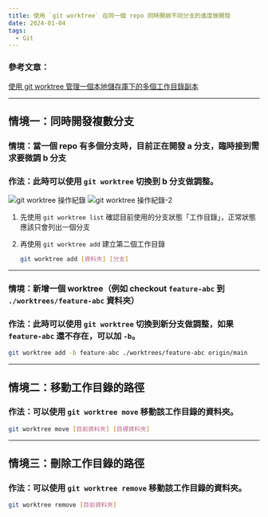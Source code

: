 ```yaml
---
title: 使用 `git worktree` 在同一個 repo 同時開啟不同分支的進度做開發
date: 2024-01-04
tags:
  - Git
---
```


### 參考文章：

[使用 git worktree 管理一個本地儲存庫下的多個工作目錄副本](https://blog.miniasp.com/post/2023/10/29/git-worktree-manage-multiple-working-directories)

---

## 情境一：同時開發複數分支

### 情境：當一個 repo 有多個分支時，目前正在開發 a 分支，臨時接到需求要微調 b 分支

### 作法：此時可以使用 `git worktree` 切換到 b 分支做調整。

![git worktree 操作紀錄](https://hackmd-prod-images.s3-ap-northeast-1.amazonaws.com/uploads/upload_42988e355c38b3cd71ae5cd1db50ee72.png?AWSAccessKeyId=AKIA3XSAAW6AWSKNINWO&Expires=1752825441&Signature=ErCWzJ9X3NoQZvMAiqDHoaVJOS4%3D)
![git worktree 操作紀錄-2](https://hackmd-prod-images.s3-ap-northeast-1.amazonaws.com/uploads/upload_3db01e58f52613a073a376793045d106.png?AWSAccessKeyId=AKIA3XSAAW6AWSKNINWO&Expires=1752825493&Signature=%2F7F6yilr3%2Fp3zXBzuH1N3ct1zhE%3D)

1. 先使用 `git worktree list` 確認目前使用的分支狀態「工作目錄」，正常狀態應該只會列出一個分支
2. 再使用 `git worktree add` 建立第二個工作目錄

   ```bash
   git worktree add [資料夾] [分支]
   ```

---

### 情境：新增一個 worktree（例如 checkout `feature-abc` 到 `./worktrees/feature-abc` 資料夾）

### 作法：此時可以使用 `git worktree` 切換到新分支做調整，如果 `feature-abc` 還不存在，可以加 `-b`。

```bash
git worktree add -b feature-abc ./worktrees/feature-abc origin/main
```

---

## 情境二：移動工作目錄的路徑

### 作法：可以使用 `git worktree move` 移動該工作目錄的資料夾。

```bash
git worktree move [目前資料夾] [目標資料夾]
```

---

## 情境三：刪除工作目錄的路徑

### 作法：可以使用 `git worktree remove` 移動該工作目錄的資料夾。

```bash
git worktree remove [目前資料夾]
```
